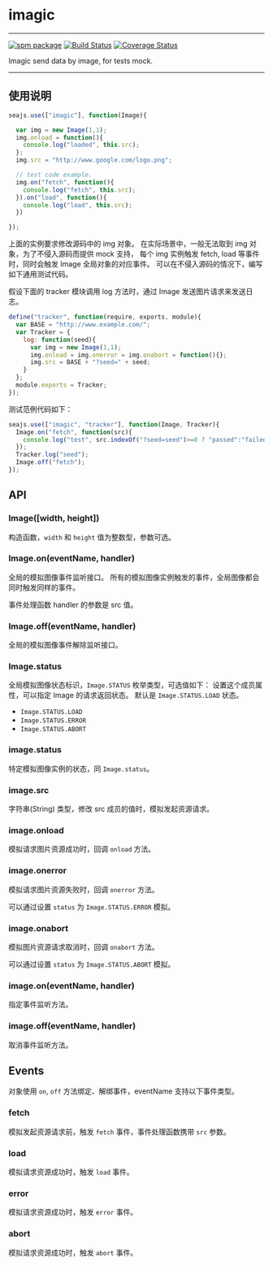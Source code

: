 # imagic

---

[![spm package](http://spmjs.io/badge/imagic)](http://spmjs.io/package/imagic)
[![Build Status](https://secure.travis-ci.org/hotoo/imagic.png?branch=master)](https://travis-ci.org/hotoo/imagic)
[![Coverage Status](https://coveralls.io/repos/hotoo/imagic/badge.png?branch=master)](https://coveralls.io/r/hotoo/imagic)


Imagic send data by image, for tests mock.

---

## 使用说明

```js
seajs.use(["imagic"], function(Image){

  var img = new Image(1,1);
  img.onload = function(){
    console.log("loaded", this.src);
  };
  img.src = "http://www.google.com/logo.png";

  // test code example.
  img.on("fetch", function(){
    console.log("fetch", this.src);
  }).on("load", function(){
    console.log("load", this.src);
  })

});
```

上面的实例要求修改源码中的 img 对象。
在实际场景中，一般无法取到 img 对象，为了不侵入源码而提供 mock 支持，
每个 img 实例触发 fetch, load 等事件时，同时会触发 Image 全局对象的对应事件。
可以在不侵入源码的情况下，编写如下通用测试代码。

假设下面的 tracker 模块调用 log 方法时，通过 Image 发送图片请求来发送日志。

```js
define("tracker", function(require, exports, module){
  var BASE = "http://www.example.com/";
  var Tracker = {
    log: function(seed){
      var img = new Image(1,1);
      img.onload = img.onerror = img.onabort = function(){};
      img.src = BASE + "?seed=" + seed;
    }
  };
  module.exports = Tracker;
});
```

测试范例代码如下：

```js
seajs.use(["imagic", "tracker"], function(Image, Tracker){
  Image.on("fetch", function(src){
    console.log("test", src.indexOf("?seed=seed")>=0 ? "passed":"failed");
  });
  Tracker.log("seed");
  Image.off("fetch");
});
```

## API

### Image([width, height])

构造函数，`width` 和 `height` 值为整数型，参数可选。

### Image.on(eventName, handler)

全局的模拟图像事件监听接口。
所有的模拟图像实例触发的事件，全局图像都会同时触发同样的事件。

事件处理函数 handler 的参数是 src 值。

### Image.off(eventName, handler)

全局的模拟图像事件解除监听接口。

### Image.status

全局模拟图像状态标识，`Image.STATUS` 枚举类型，可选值如下：
设置这个成员属性，可以指定 Image 的请求返回状态。
默认是 `Image.STATUS.LOAD` 状态。

* `Image.STATUS.LOAD`
* `Image.STATUS.ERROR`
* `Image.STATUS.ABORT`

### image.status

特定模拟图像实例的状态，同 `Image.status`。

### image.src

字符串(String) 类型，修改 src 成员的值时，模拟发起资源请求。

### image.onload

模拟请求图片资源成功时，回调 `onload` 方法。

### image.onerror

模拟请求图片资源失败时，回调 `onerror` 方法。

可以通过设置 `status` 为 `Image.STATUS.ERROR` 模拟。

### image.onabort

模拟图片资源请求取消时，回调 `onabort` 方法。

可以通过设置 `status` 为 `Image.STATUS.ABORT` 模拟。

### image.on(eventName, handler)

指定事件监听方法。

### image.off(eventName, handler)

取消事件监听方法。

## Events

对象使用 `on`, `off` 方法绑定、解绑事件，eventName 支持以下事件类型。

### fetch

模拟发起资源请求前，触发 `fetch` 事件，事件处理函数携带 `src` 参数。

### load

模拟请求资源成功时，触发 `load` 事件。

### error

模拟请求资源成功时，触发 `error` 事件。

### abort

模拟请求资源成功时，触发 `abort` 事件。
